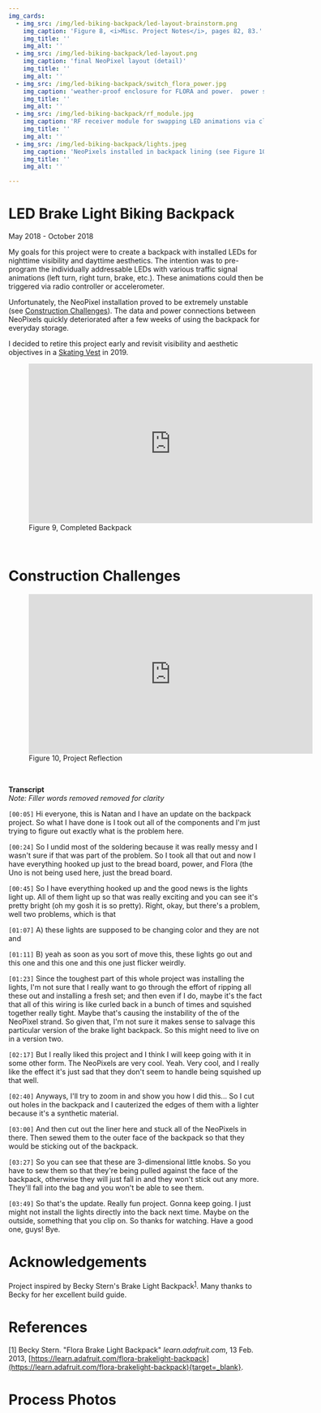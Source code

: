 ```yaml
---
img_cards: 
  - img_src: /img/led-biking-backpack/led-layout-brainstorm.png
    img_caption: 'Figure 8, <i>Misc. Project Notes</i>, pages 82, 83.'
    img_title: ''
    img_alt: ''
  - img_src: /img/led-biking-backpack/led-layout.png
    img_caption: 'final NeoPixel layout (detail)'
    img_title: ''
    img_alt: ''
  - img_src: /img/led-biking-backpack/switch_flora_power.jpg
    img_caption: 'weather-proof enclosure for FLORA and power.  power switch and data lines exit the enclosure through hole drilled in side'
    img_title: ''
    img_alt: ''
  - img_src: /img/led-biking-backpack/rf_module.jpg
    img_caption: 'RF receiver module for swapping LED animations via clicker'
    img_title: ''
    img_alt: ''
  - img_src: /img/led-biking-backpack/lights.jpeg
    img_caption: 'NeoPixels installed in backpack lining (see Figure 10 for details)'
    img_title: ''
    img_alt: ''

---
```


# LED Brake Light Biking Backpack
May 2018 - October 2018

My goals for this project were to create a backpack with installed LEDs for nighttime visibility and dayttime aesthetics.  The intention was to pre-program the individually addressable LEDs with various traffic signal animations (left turn, right turn, brake, etc.).  These animations could then be triggered via radio controller or accelerometer.  

Unfortunately, the NeoPixel installation proved to be extremely unstable (see [Construction Challenges](#construction-challenges)).  The data and power connections between NeoPixels quickly deteriorated after a few weeks of using the backpack for everyday storage.  

I decided to retire this project early and revisit visibility and aesthetic objectives in a [Skating Vest](/electronics/led-vest) in 2019.


<section>
  <figure>
    <iframe width="560" height="315" src="https://www.youtube-nocookie.com/embed/MGH-tQvNgmE" title="YouTube video player" frameborder="0" allow="accelerometer; autoplay; clipboard-write; encrypted-media; gyroscope; picture-in-picture" allowfullscreen></iframe>
    <figcaption>Figure 9, Completed Backpack</figcaption>
  </figure>
</section>
<br>

# Construction Challenges 

<section>
  <figure>
    <iframe width="560" height="315" src="https://www.youtube-nocookie.com/embed/x3G2lGEFHbc" title="YouTube video player" frameborder="0" allow="accelerometer; autoplay; clipboard-write; encrypted-media; gyroscope; picture-in-picture" allowfullscreen></iframe>
    <figcaption>Figure 10, Project Reflection</figcaption>
  </figure>
</section>
<br>

**Transcript**  
*Note: Filler words removed removed for clarity*  

`[00:05]` Hi everyone, this is Natan and I have an update on the backpack project. So what I have done is I took out all of the components and I'm just trying to figure out exactly what is the problem here. 

`[00:24]` So I undid most of the soldering because it was really messy and I wasn't sure if that was part of the problem. So I took all that out and now I have everything hooked up just to the bread board, power, and Flora (the Uno is not being used here, just the bread board.  

`[00:45]` So I have everything hooked up and the good news is the lights light up. All of them light up so that was really exciting and you can see it's pretty bright (oh my gosh it is so pretty).  Right, okay, but there's a problem, well two problems, which is that 

`[01:07]` A) these lights are supposed to be changing color and they are not and 

`[01:11]` B) yeah as soon as you sort of move this, these lights go out and this one and this one and this one just flicker weirdly.  

`[01:23]` Since the toughest part of this whole project was installing the lights, I'm not sure that I really want to go through the effort of ripping all these out and installing a fresh set; and then even if I do, maybe it's the fact that all of this wiring is like curled back in a bunch of times and squished together really tight.  Maybe that's causing the instability of the of the NeoPixel strand. So given that, I'm not sure it makes sense to salvage this particular version of the brake light backpack. So this might need to live on in a version two. 

`[02:17]` But I really liked this project and I think I will keep going with it in some other form.  The NeoPixels are very cool. Yeah.  Very cool, and I really like the effect it's just sad that they don't seem to handle being squished up that well.  
 
`[02:40]` Anyways, I'll try to zoom in and show you how I did this... So I cut out holes in the backpack and I cauterized the edges of them with a lighter because it's a synthetic material.  

`[03:00]` And then cut out the liner here and stuck all of the NeoPixels in there.  Then sewed them to the outer face of the backpack so that they would be sticking out of the backpack.

`[03:27]` So you can see that these are 3-dimensional little knobs. So you have to sew them so that they're being pulled against the face of the backpack, otherwise they will just fall in and they won't stick out any more.  They'll fall into the bag and you won't be able to see them. 

`[03:49]` So that's the update.  Really fun project.  Gonna keep going.  I just might not install the lights directly into the back next time. Maybe on the outside, something that you clip on.  So thanks for watching. Have a good one, guys!  Bye.

# Acknowledgements

Project inspired by Becky Stern's Brake Light Backpack<sup>[1](./#references)</sup>.  Many thanks to Becky for her excellent build guide.

# References

[1] Becky Stern.  "Flora Brake Light Backpack"  *learn.adafruit.com*, 13 Feb. 2013, [https://learn.adafruit.com/flora-brakelight-backpack](https://learn.adafruit.com/flora-brakelight-backpack){target=_blank}.

# Process Photos
